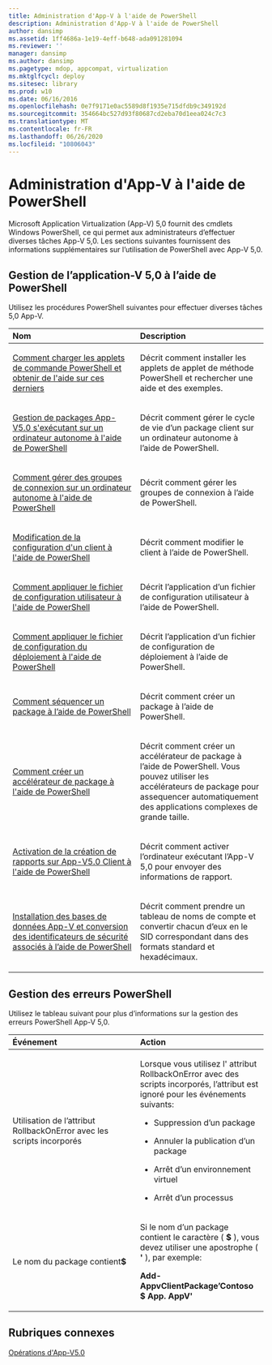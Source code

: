 ```yaml
---
title: Administration d'App-V à l'aide de PowerShell
description: Administration d'App-V à l'aide de PowerShell
author: dansimp
ms.assetid: 1ff4686a-1e19-4eff-b648-ada091281094
ms.reviewer: ''
manager: dansimp
ms.author: dansimp
ms.pagetype: mdop, appcompat, virtualization
ms.mktglfcycl: deploy
ms.sitesec: library
ms.prod: w10
ms.date: 06/16/2016
ms.openlocfilehash: 0e7f9171e0ac5589d8f1935e715dfdb9c349192d
ms.sourcegitcommit: 354664bc527d93f80687cd2eba70d1eea024c7c3
ms.translationtype: MT
ms.contentlocale: fr-FR
ms.lasthandoff: 06/26/2020
ms.locfileid: "10806043"
---
```

# Administration d'App-V à l'aide de PowerShell


Microsoft Application Virtualization (App-V) 5,0 fournit des cmdlets Windows PowerShell, ce qui permet aux administrateurs d’effectuer diverses tâches App-V 5,0. Les sections suivantes fournissent des informations supplémentaires sur l’utilisation de PowerShell avec App-V 5,0.

## Gestion de l’application-V 5,0 à l’aide de PowerShell


Utilisez les procédures PowerShell suivantes pour effectuer diverses tâches 5,0 App-V.

<table>
<colgroup>
<col width="50%" />
<col width="50%" />
</colgroup>
<thead>
<tr class="header">
<th align="left">Nom</th>
<th align="left">Description</th>
</tr>
</thead>
<tbody>
<tr class="odd">
<td align="left"><p><a href="how-to-load-the-powershell-cmdlets-and-get-cmdlet-help-50-sp3.md" data-raw-source="[How to Load the PowerShell Cmdlets and Get Cmdlet Help](how-to-load-the-powershell-cmdlets-and-get-cmdlet-help-50-sp3.md)">Comment charger les applets de commande PowerShell et obtenir de l'aide sur ces derniers</a></p></td>
<td align="left"><p>Décrit comment installer les applets de applet de méthode PowerShell et rechercher une aide et des exemples.</p></td>
</tr>
<tr class="even">
<td align="left"><p><a href="how-to-manage-app-v-50-packages-running-on-a-stand-alone-computer-by-using-powershell.md" data-raw-source="[How to Manage App-V 5.0 Packages Running on a Stand-Alone Computer by Using PowerShell](how-to-manage-app-v-50-packages-running-on-a-stand-alone-computer-by-using-powershell.md)">Gestion de packages App-V5.0 s'exécutant sur un ordinateur autonome à l'aide de PowerShell</a></p></td>
<td align="left"><p>Décrit comment gérer le cycle de vie d’un package client sur un ordinateur autonome à l’aide de PowerShell.</p></td>
</tr>
<tr class="odd">
<td align="left"><p><a href="how-to-manage-connection-groups-on-a-stand-alone-computer-by-using-powershell.md" data-raw-source="[How to Manage Connection Groups on a Stand-alone Computer by Using PowerShell](how-to-manage-connection-groups-on-a-stand-alone-computer-by-using-powershell.md)">Comment gérer des groupes de connexion sur un ordinateur autonome à l'aide de PowerShell</a></p></td>
<td align="left"><p>Décrit comment gérer les groupes de connexion à l’aide de PowerShell.</p></td>
</tr>
<tr class="even">
<td align="left"><p><a href="how-to-modify-client-configuration-by-using-powershell.md" data-raw-source="[How to Modify Client Configuration by Using PowerShell](how-to-modify-client-configuration-by-using-powershell.md)">Modification de la configuration d'un client à l'aide de PowerShell</a></p></td>
<td align="left"><p>Décrit comment modifier le client à l’aide de PowerShell.</p></td>
</tr>
<tr class="odd">
<td align="left"><p><a href="how-to-apply-the-user-configuration-file-by-using-powershell.md" data-raw-source="[How to Apply the User Configuration File by Using PowerShell](how-to-apply-the-user-configuration-file-by-using-powershell.md)">Comment appliquer le fichier de configuration utilisateur à l'aide de PowerShell</a></p></td>
<td align="left"><p>Décrit l’application d’un fichier de configuration utilisateur à l’aide de PowerShell.</p></td>
</tr>
<tr class="even">
<td align="left"><p><a href="how-to-apply-the-deployment-configuration-file-by-using-powershell.md" data-raw-source="[How to Apply the Deployment Configuration File by Using PowerShell](how-to-apply-the-deployment-configuration-file-by-using-powershell.md)">Comment appliquer le fichier de configuration du déploiement à l'aide de PowerShell</a></p></td>
<td align="left"><p>Décrit l’application d’un fichier de configuration de déploiement à l’aide de PowerShell.</p></td>
</tr>
<tr class="odd">
<td align="left"><p><a href="how-to-sequence-a-package--by-using-powershell-50.md" data-raw-source="[How to Sequence a Package by Using PowerShell](how-to-sequence-a-package--by-using-powershell-50.md)">Comment séquencer un package à l’aide de PowerShell</a></p></td>
<td align="left"><p>Décrit comment créer un package à l’aide de PowerShell.</p></td>
</tr>
<tr class="even">
<td align="left"><p><a href="how-to-create-a-package-accelerator-by-using-powershell.md" data-raw-source="[How to Create a Package Accelerator by Using PowerShell](how-to-create-a-package-accelerator-by-using-powershell.md)">Comment créer un accélérateur de package à l'aide de PowerShell</a></p></td>
<td align="left"><p>Décrit comment créer un accélérateur de package à l’aide de PowerShell. Vous pouvez utiliser les accélérateurs de package pour assequencer automatiquement des applications complexes de grande taille.</p></td>
</tr>
<tr class="odd">
<td align="left"><p><a href="how-to-enable-reporting-on-the-app-v-50-client-by-using-powershell.md" data-raw-source="[How to Enable Reporting on the App-V 5.0 Client by Using PowerShell](how-to-enable-reporting-on-the-app-v-50-client-by-using-powershell.md)">Activation de la création de rapports sur App-V5.0 Client à l'aide de PowerShell</a></p></td>
<td align="left"><p>Décrit comment activer l’ordinateur exécutant l’App-V 5,0 pour envoyer des informations de rapport.</p></td>
</tr>
<tr class="even">
<td align="left"><p><a href="how-to-install-the-app-v-databases-and-convert-the-associated-security-identifiers--by-using-powershell.md" data-raw-source="[How to Install the App-V Databases and Convert the Associated Security Identifiers by Using PowerShell](how-to-install-the-app-v-databases-and-convert-the-associated-security-identifiers--by-using-powershell.md)">Installation des bases de données App-V et conversion des identificateurs de sécurité associés à l’aide de PowerShell</a></p></td>
<td align="left"><p>Décrit comment prendre un tableau de noms de compte et convertir chacun d’eux en le SID correspondant dans des formats standard et hexadécimaux.</p></td>
</tr>
</tbody>
</table>

 

## Gestion des erreurs PowerShell


Utilisez le tableau suivant pour plus d’informations sur la gestion des erreurs PowerShell App-V 5,0.

<table>
<colgroup>
<col width="50%" />
<col width="50%" />
</colgroup>
<thead>
<tr class="header">
<th align="left">Événement</th>
<th align="left">Action</th>
</tr>
</thead>
<tbody>
<tr class="odd">
<td align="left"><p>Utilisation de l’attribut RollbackOnError avec les scripts incorporés</p></td>
<td align="left"><p>Lorsque vous utilisez l' <strong> </strong> attribut RollbackOnError avec des scripts incorporés, l’attribut est ignoré pour les événements suivants:</p>
<ul>
<li><p>Suppression d’un package</p></li>
<li><p>Annuler la publication d’un package</p></li>
<li><p>Arrêt d’un environnement virtuel</p></li>
<li><p>Arrêt d’un processus</p></li>
</ul></td>
</tr>
<tr class="even">
<td align="left"><p>Le nom du package contient<strong>$</strong></p></td>
<td align="left"><p>Si le nom d’un package contient le caractère ( <strong> $ </strong> ), vous devez utiliser une apostrophe ( <strong> ' </strong> ), par exemple:</p>
<p><strong>Add-AppvClientPackage’Contoso $ App. AppV'</strong></p></td>
</tr>
</tbody>
</table>

 






## Rubriques connexes


[Opérations d'App-V5.0](operations-for-app-v-50.md)

 

 





